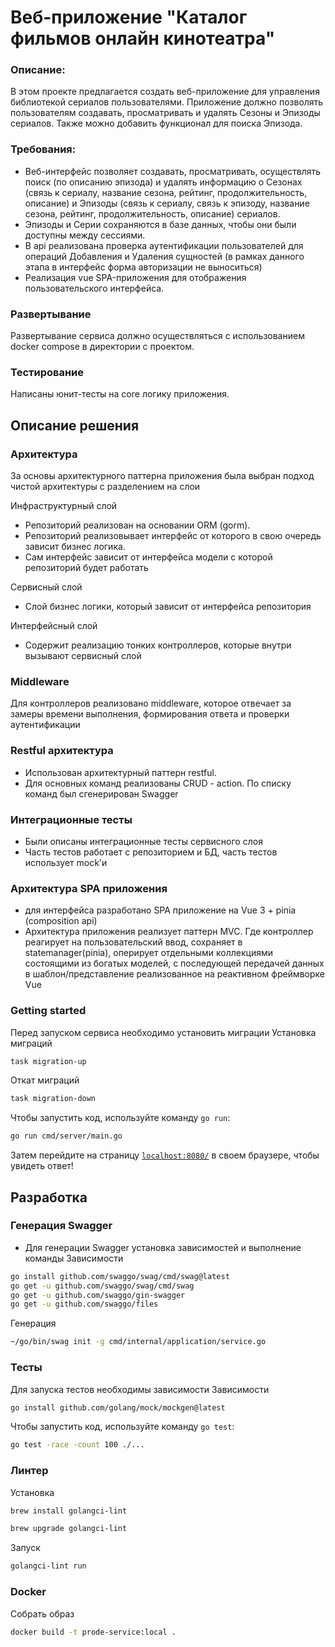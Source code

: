 # Веб-приложение "Каталог фильмов онлайн кинотеатра"

### Описание:
В этом проекте предлагается создать веб-приложение для управления библиотекой сериалов пользователями. Приложение должно позволять пользователям создавать, просматривать и удалять Сезоны и Эпизоды сериалов. Также можно добавить функционал для поиска Эпизода.

### Требования:
- Веб-интерфейс позволяет создавать, просматривать, осуществлять поиск (по описанию эпизода) и удалять информацию о Сезонах (связь к сериалу, название сезона, рейтинг, продолжительность, описание) и Эпизоды (связь к сериалу, связь к эпизоду, название сезона, рейтинг, продолжительность, описание) сериалов.
- Эпизоды и Серии сохраняются в базе данных, чтобы они были доступны между сессиями.
- В api реализована проверка аутентификации пользователей для операций Добавления и Удаления сущностей (в рамках данного этапа в интерфейс форма авторизации не выноситься)
- Реализация vue SPA-приложения для отображения пользовательского интерфейса.

### Развертывание
Развертывание сервиса должно осуществляться с использованием docker compose в директории с проектом.

### Тестирование
Написаны юнит-тесты на core логику приложения.

## Описание решения
### Архитектура
За основы архитектурного паттерна приложения была выбран подход чистой архитектуры с разделением на слои

Инфраструктурный слой 
- Репозиторий реализован на основании ORM (gorm).
- Репозиторий реализовывает интерфейс от которого в свою очередь зависит бизнес логика. 
- Сам интерфейс зависит от интерфейса модели с которой репозиторий будет работать

Сервисный слой
- Слой бизнес логики, который зависит от интерфейса репозитория

Интерфейсный слой 
- Содержит реализацию тонких контроллеров, которые внутри вызывают сервисный слой
### Middleware
Для контроллеров реализовано middleware, которое отвечает за замеры времени выполнения, формирования ответа и проверки аутентификации

### Restful архитектура
- Использован архитектурный паттерн restful.
- Для основных команд реализованы CRUD - action. По списку команд был сгенерирован Swagger

### Интеграционные тесты
- Были описаны интеграционные тесты сервисного слоя
- Часть тестов работает с репозиторием и БД, часть тестов использует mock'и

### Архитектура SPA приложения
- для интерфейса разработано SPA приложение на Vue 3 + pinia (composition api)
- Архитектура приложения реализует паттерн MVC.
Где контроллер реагирует на пользовательский ввод, сохраняет в statemanager(pinia), оперирует отдельными коллекциями состоящими из богатых моделей, 
с последующей передачей данных в шаблон/представление реализованное на реактивном фреймворке Vue

### Getting started
Перед запуском сервиса необходимо установить миграции
Установка миграций
```sh
task migration-up
```
Откат миграций
```sh
task migration-down
```

Чтобы запустить код, используйте команду `go run`:

```sh
go run cmd/server/main.go
```

Затем перейдите на страницу [`localhost:8080/`](http://localhost:8080/) в своем браузере, чтобы увидеть ответ!

## Разработка
### Генерация Swagger
- Для генерации Swagger установка зависимостей и выполнение команды
Зависимости
```sh
go install github.com/swaggo/swag/cmd/swag@latest
go get -u github.com/swaggo/swag/cmd/swag  
go get -u github.com/swaggo/gin-swagger
go get -u github.com/swaggo/files
```
Генерация
```sh
~/go/bin/swag init -g cmd/internal/application/service.go   
```
### Тесты
Для запуска тестов необходимы зависимости
Зависимости
```sh
go install github.com/golang/mock/mockgen@latest
```
Чтобы запустить код, используйте команду `go test`:
```sh
go test -race -count 100 ./...
```
### Линтер
Установка
```sh
brew install golangci-lint
```
```sh
brew upgrade golangci-lint
```
Запуск
```sh
golangci-lint run 
```

### Docker
Собрать образ
```sh
docker build -t prode-service:local .
```
